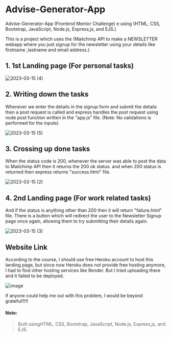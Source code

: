 # Advise-Generator-App
Advise-Generator-App (Frontend Mentor Challenge)
e using (HTML, CSS, Bootstrap, JavaScript, Node.js, Express,js, and EJS.) 

This is a project which uses the (Mailchimp API to make a NEWSLETTER webapp where you just signup for the newsletter using your details like firstname ,lastname and email address.)


## 1. 1st Landing page (For personal tasks)

![2023-03-15 (4)](https://user-images.githubusercontent.com/123357802/225306559-a6e9cec5-7da3-4ff5-9b47-50c991522d62.png)

## 2. Writing down the tasks  

Whenever we enter the details in the signup form and submit the details then a post request is called and express handles the post request using node post function written in the "app.js" file. (Note: No validations is performed for the inputs)

![2023-03-15 (5)](https://user-images.githubusercontent.com/123357802/225306054-885e6e34-7ce3-469e-ac65-fcd088080ca9.png)


## 3. Crossing up done tasks 

When the status code is 200, whenever the server was able to post the data to Mailchimp API then it returns the 200 ok status. and when 200 status is returned then express returns "success.html" file.

![2023-03-15 (2)](https://user-images.githubusercontent.com/123357802/225306125-6f2d83a7-f1f4-483c-ab2c-1a6c511b9391.png)




## 4. 2nd Landing page (For work related tasks)

And if the status is anything other than 200 then it will return "failure.html" file. There is a button which will redirect the user to the Newsletter Signup page once again, allowing them to try submitting their details again. 

![2023-03-15 (3)](https://user-images.githubusercontent.com/123357802/225306383-8d217fcf-d95f-48d2-a893-4da1afbcdcc3.png)
 

## Website Link
According to the course, I should use free Heroku account to host this landing page, but since now Heroku does not provide free hosting anymore, I had to find other hosting services like Render. But I tried uploading there and it failed to be deployed.

![image](https://user-images.githubusercontent.com/123357802/225561700-9f56ef2d-71f2-41db-ac83-01b3e2e2febb.png)

If anyone could help me out with this problem, I would be beyond grateful!!!!!

#### Note:
> Built usingHTML, CSS, Bootstrap, JavaScript, Node.js, Express,js, and EJS.
